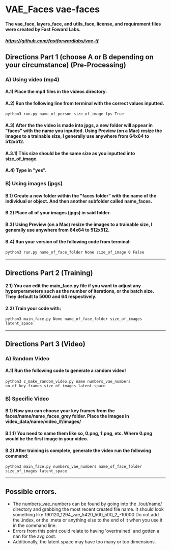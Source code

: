 # VAE_Faces vae-faces
#### The vae_face, layers_face, and utils_face, license, and requirement files were created by Fast Foward Labs.
##### https://github.com/fastforwardlabs/vae-tf

## Directions Part 1 (choose A or B depending on your circumstance) (Pre-Processing)

### A) Using video (mp4)

#### A.1) Place the mp4 files in the videos directory.
#### A.2) Run the following line from terminal with the correct values inputted.
`python3 run.py name_of_person size_of_image fps True`

#### A.3) After the the video is made into jpgs, a new folder will appear in "faces" with the name you inputted. Using Preview (on a Mac) resize the images to a trainable size, I generally use anywhere from 64x64 to 512x512.
#### A.3.1) This size should be the same size as you inputted into size_of_image.
#### A.4) Type in "yes".

### B) Using images (jpgs)

#### B.1) Create a new folder within the "faces folder" with the name of the individual or object. And then another subfolder called name_faces.
#### B.2) Place all of your images (jpgs) in said folder.
#### B.3) Using Preview (on a Mac) resize the images to a trainable size, I generally use anywhere from 64x64 to 512x512.
#### B.4) Run your version of the following code from terminal:
`python3 run.py name_of_face_folder None size_of_image 0 False`

---

## Directions Part 2 (Training)
#### 2.1) You can edit the main_face.py file if you want to adjust any hyperperameters such as the number of iterations, or the batch size. They default to 5000 and 64 respectively.
#### 2.2) Train your code with:
`python3 main_face.py None name_of_face_folder size_of_images latent_space`

---

## Directions Part 3 (Video)
### A) Random Video

#### A.1) Run the following code to generate a random video!
`python3 z_make_random_video.py name numbers_vae_numbers no_of_key_frames size_of_images latent_space`

### B) Specific Video

#### B.1) Now you can choose your key frames from the faces/name/name_faces_grey folder. Place the images in video_data/name/video_#/images/
#### B.1.1) You need to name them like so, 0.png, 1.png, etc. Where 0.png would be the first image in your video.
#### B.2) After training is complete, generate the video run the following command:
`python3 main_face.py numbers_vae_numbers name_of_face_folder size_of_images latent_space`

---

## Possible errors.
* The numbers_vae_numbers can be found by going into the ./out/name/ directory and grabbing the most recent created file name. It should look something like 190120_1294_vae_5420_500_500_2_-10000 Do not add the .index, or the .meta or anything else to the end of it when you use it in the command line.
* Errors from this point could relate to having 'overtrained' and gotten a nan for the avg cost.
* Additionally, the latent space may have too many or too dimensions.

